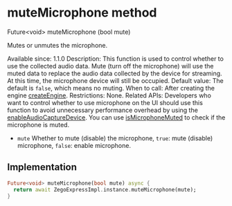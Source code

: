 


# muteMicrophone method








Future&lt;void> muteMicrophone
(bool mute)





<p>Mutes or unmutes the microphone.</p>
<p>Available since: 1.1.0
Description: This function is used to control whether to use the collected audio data. Mute (turn off the microphone) will use the muted data to replace the audio data collected by the device for streaming. At this time, the microphone device will still be occupied.
Default value: The default is <code>false</code>, which means no muting.
When to call: After creating the engine <a class="deprecated" href="../../zego_uikit_prebuilt_live_audio_room/ZegoExpressEngine/createEngine.md">createEngine</a>.
Restrictions: None.
Related APIs: Developers who want to control whether to use microphone on the UI should use this function to avoid unnecessary performance overhead by using the <a href="../../zego_uikit_prebuilt_live_audio_room/ZegoExpressEngineDevice/enableAudioCaptureDevice.md">enableAudioCaptureDevice</a>. You can use <a href="../../zego_uikit_prebuilt_live_audio_room/ZegoExpressEngineDevice/isMicrophoneMuted.md">isMicrophoneMuted</a> to check if the microphone is muted.</p>
<ul>
<li><code>mute</code> Whether to mute (disable) the microphone, <code>true</code>: mute (disable) microphone, <code>false</code>: enable microphone.</li>
</ul>



## Implementation

```dart
Future<void> muteMicrophone(bool mute) async {
  return await ZegoExpressImpl.instance.muteMicrophone(mute);
}
```







